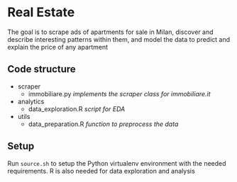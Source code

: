 # Real Estate

The goal is to scrape ads of apartments for sale in Milan, discover and 
describe interesting patterns within them, and model the data to predict
and explain the price of any apartment

## Code structure

* scraper
  * immobiliare.py _implements the scraper class for immobiliare.it_
* analytics
  * data_exploration.R _script for EDA_
* utils
  * data_preparation.R _function to preprocess the data_

## Setup

Run `source.sh` to setup the Python virtualenv environment with the needed requirements.
R is also needed for data exploration and analysis